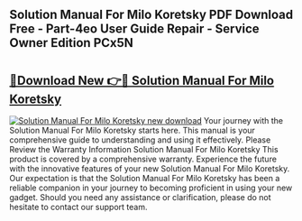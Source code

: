 ## Solution Manual For Milo Koretsky PDF Download Free - Part-4eo User Guide Repair - Service Owner Edition PCx5N

# <h2><a href="http://bc52627.oget.top/?id=Solution+Manual+For+Milo+Koretsky">🔗Download New 👉🔴 Solution Manual For Milo Koretsky</a></h2>

[![Solution Manual For Milo Koretsky new download](https://i.imgur.com/5g1atiW.png)](http://bc52627.oget.top/?id=Solution+Manual+For+Milo+Koretsky)
Your journey with the Solution Manual For Milo Koretsky starts here. This manual is your comprehensive guide to understanding and using it effectively. Please Review the Warranty Information Solution Manual For Milo Koretsky This product is covered by a comprehensive warranty. Experience the future with the innovative features of your new Solution Manual For Milo Koretsky. Our expectation is that the Solution Manual For Milo Koretsky has been a reliable companion in your journey to becoming proficient in using your new gadget. Should you need any assistance or clarification, please do not hesitate to contact our support team.
